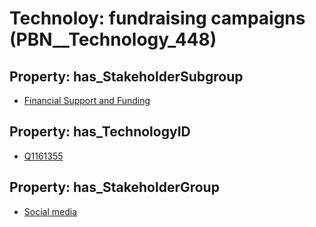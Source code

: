 # Technoloy: __fundraising campaigns__ (PBN__Technology_448)

## Property: has_StakeholderSubgroup

* [Financial Support and Funding](PBN__TechSubgroup_35)

## Property: has_TechnologyID

* [Q1161355](Q1161355)

## Property: has_StakeholderGroup

* [Social media](PBN__TechGroup_1)

